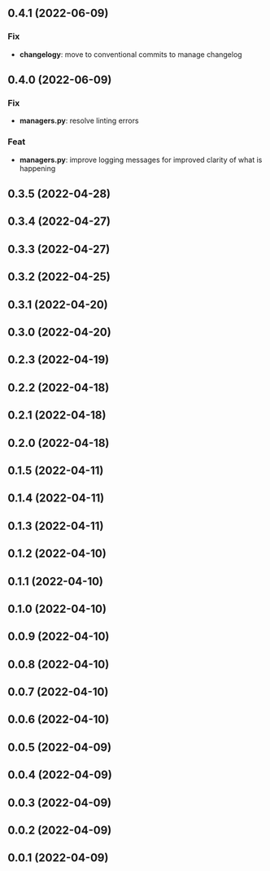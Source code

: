 ## 0.4.1 (2022-06-09)

### Fix

- **changelogy**: move to conventional commits to manage changelog

## 0.4.0 (2022-06-09)

### Fix

- **managers.py**: resolve linting errors

### Feat

- **managers.py**:  improve logging messages for improved clarity of what is happening

## 0.3.5 (2022-04-28)

## 0.3.4 (2022-04-27)

## 0.3.3 (2022-04-27)

## 0.3.2 (2022-04-25)

## 0.3.1 (2022-04-20)

## 0.3.0 (2022-04-20)

## 0.2.3 (2022-04-19)

## 0.2.2 (2022-04-18)

## 0.2.1 (2022-04-18)

## 0.2.0 (2022-04-18)

## 0.1.5 (2022-04-11)

## 0.1.4 (2022-04-11)

## 0.1.3 (2022-04-11)

## 0.1.2 (2022-04-10)

## 0.1.1 (2022-04-10)

## 0.1.0 (2022-04-10)

## 0.0.9 (2022-04-10)

## 0.0.8 (2022-04-10)

## 0.0.7 (2022-04-10)

## 0.0.6 (2022-04-10)

## 0.0.5 (2022-04-09)

## 0.0.4 (2022-04-09)

## 0.0.3 (2022-04-09)

## 0.0.2 (2022-04-09)

## 0.0.1 (2022-04-09)
